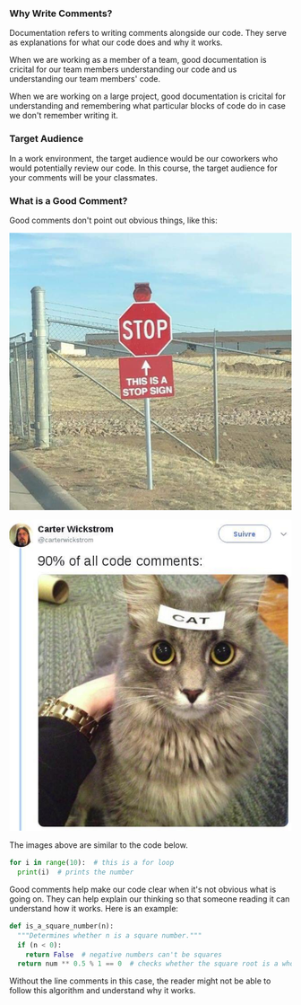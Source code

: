 ### Why Write Comments?

Documentation refers to writing comments alongside our code. They serve as explanations for what our code does and why it works.

When we are working as a member of a team, good documentation is cricital for our team members understanding our code and us understanding our team members' code.

When we are working on a large project, good documentation is cricital for understanding and remembering what particular blocks of code do in case we don't remember writing it.

### Target Audience

In a work environment, the target audience would be our coworkers who would potentially review our code. In this course, the target audience for your comments will be your classmates.

### What is a Good Comment?

Good comments don't point out obvious things, like this:

![](https://raw.githubusercontent.com/MissStrong/ICS3UE_Semester_2_2020-2021/main/Images/Stop_Sign.jpg)

![](https://raw.githubusercontent.com/MissStrong/ICS3UE_Semester_2_2020-2021/main/Images/Cat.jpg)

The images above are similar to the code below.

```python
for i in range(10):  # this is a for loop
  print(i)  # prints the number
```

Good comments help make our code clear when it's not obvious what is going on. They can help explain our thinking so that someone reading it can understand how it works. Here is an example:

```python
def is_a_square_number(n):
  """Determines whether n is a square number."""
  if (n < 0):
    return False  # negative numbers can't be squares
  return num ** 0.5 % 1 == 0  # checks whether the square root is a whole number
```

Without the line comments in this case, the reader might not be able to follow this algorithm and understand why it works.
